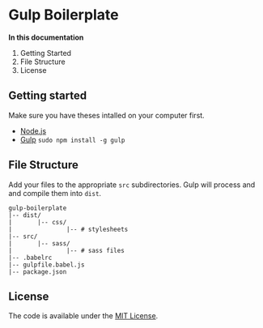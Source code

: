 # Gulp Boilerplate

**In this documentation**

1. Getting Started
2. File Structure
3. License

## Getting started

Make sure you have theses intalled on your computer first.

- [Node.js](https://nodejs.org/en/)
- [Gulp](http://gulpjs.com/) `sudo npm install -g gulp`

## File Structure

Add your files to the appropriate `src` subdirectories. Gulp will process and and compile them into `dist`.

```
gulp-boilerplate
|-- dist/
|		|-- css/
|				|-- # stylesheets
|-- src/
|		|-- sass/
|				|-- # sass files
|-- .babelrc
|-- gulpfile.babel.js
|-- package.json
```

## License

The code is available under the [MIT License](https://github.com/jlyw/gulp-boilerplate/blob/master/LICENSE).